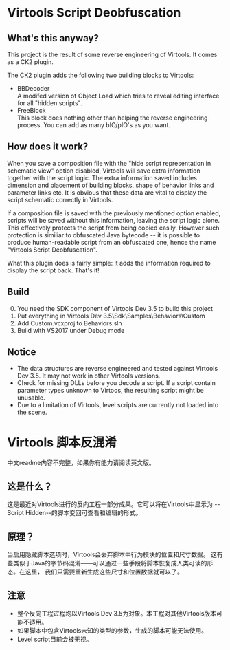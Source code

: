 # Virtools Script Deobfuscation

## What's this anyway?

This project is the result of some reverse engineering of Virtools.
It comes as a CK2 plugin.

The CK2 plugin adds the following two building blocks to Virtools:
 - BBDecoder  
 A modifed version of Object Load which tries to reveal editing
 interface for all "hidden scripts".
 - FreeBlock  
 This block does nothing other than helping the reverse engineering
 process. You can add as many bIO/pIO's as you want.

## How does it work?

When you save a composition file with the "hide script representation
in schematic view" option disabled, Virtools will save extra
information together with the script logic. The extra information saved
includes  dimension and placement of building blocks, shape of behavior
links and parameter links etc. It is obvious that these data are vital
to display the script schematic correctly in Virtools.

If a composition file is saved with the previously mentioned option
enabled, scripts will be saved without this information, leaving the
script logic alone. This effectively protects the script from being
copied easily. However such protection is similiar to obfuscated Java
bytecode -- it is possible to produce human-readable script from an
obfuscated one, hence the name "Virtools Script Deobfuscation".

What this plugin does is fairly simple: it adds the information required
to display the script back. That's it!

## Build

0. You need the SDK component of Virtools Dev 3.5 to build this project
1. Put everything in Virtools Dev 3.5\Sdk\Samples\Behaviors\Custom
2. Add Custom.vcxproj to Behaviors.sln
3. Build with VS2017 under Debug mode

## Notice

- The data structures are reverse engineered and tested against Virtools
Dev 3.5. It may not work in other Virtools versions.
- Check for missing DLLs before you decode a script. If a script contain
parameter types unknown to Virtoos, the resulting script might be
unusable.
- Due to a limitation of Virtools, level scripts are currently not
loaded into the scene.

# Virtools 脚本反混淆

中文readme内容不完整，如果你有能力请阅读英文版。

## 这是什么？
这是最近对Virtools进行的反向工程一部分成果。它可以将在Virtools中显示为
--Script Hidden--的脚本变回可查看和编辑的形式。

## 原理？
当启用隐藏脚本选项时，Virtools会丢弃脚本中行为模块的位置和尺寸数据。
这有些类似于Java的字节码混淆——可以通过一些手段将脚本恢复成人类可读的形态。在这里，
我们只需要重新生成这些尺寸和位置数据就可以了。

## 注意

- 整个反向工程过程均以Virtools Dev 3.5为对象。本工程对其他Virtools版本可能不适用。
- 如果脚本中包含Virtools未知的类型的参数，生成的脚本可能无法使用。
- Level script目前会被无视。
